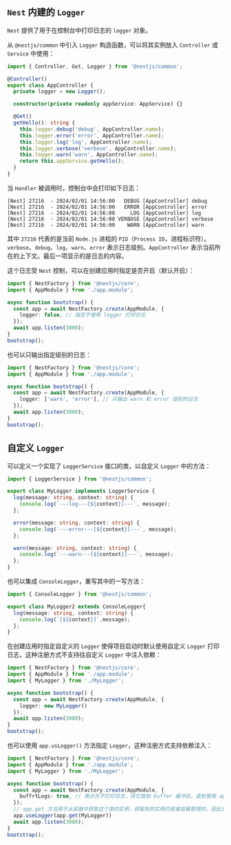 ## `Nest` 内建的 `Logger`

`Nest` 提供了用于在控制台中打印日志的 `logger` 对象。

从 `@nestjs/common` 中引入 `Logger` 构造函数，可以将其实例放入 `Controller` 或 `Service` 中使用：

~~~typescript
import { Controller, Get, Logger } from '@nestjs/common';

@Controller()
export class AppController {
  private logger = new Logger();

  constructor(private readonly appService: AppService) {}

  @Get()
  getHello(): string {
    this.logger.debug('debug', AppController.name);
    this.logger.error('error', AppController.name);
    this.logger.log('log', AppController.name);
    this.logger.verbose('verbose', AppController.name);
    this.logger.warn('warn', AppController.name);
    return this.appService.getHello();
  }
}
~~~

当 `Handler` 被调用时，控制台中会打印如下日志：

~~~
[Nest] 27216  - 2024/02/01 14:56:00   DEBUG [AppController] debug
[Nest] 27216  - 2024/02/01 14:56:00   ERROR [AppController] error
[Nest] 27216  - 2024/02/01 14:56:00     LOG [AppController] log
[Nest] 27216  - 2024/02/01 14:56:00 VERBOSE [AppController] verbose
[Nest] 27216  - 2024/02/01 14:56:00    WARN [AppController] warn
~~~

其中 `27216` 代表的是当前 `Node.js` 进程的 `PID`（`Process ID`，进程标识符）。`verbose`、`debug`、`log`、`warn`、`error` 表示日志级别。`AppController` 表示当前所在的上下文。最后一项显示的是日志的内容。

这个日志受 `Nest` 控制，可以在创建应用时指定是否开启（默认开启）：

~~~typescript
import { NestFactory } from '@nestjs/core';
import { AppModule } from './app.module';

async function bootstrap() {
  const app = await NestFactory.create(AppModule, {
    logger: false, // 指定不使用 logger 打印日志
  });
  await app.listen(3000);
}
bootstrap();
~~~

也可以只输出指定级别的日志：

~~~typescript
import { NestFactory } from '@nestjs/core';
import { AppModule } from './app.module';

async function bootstrap() {
  const app = await NestFactory.create(AppModule, {
    logger: ['warn', 'error'], // 只输出 warn 和 error 级别的日志
  });
  await app.listen(3000);
}
bootstrap();
~~~

## 自定义 `Logger`

可以定义一个实现了 `LoggerService` 接口的类，以自定义 `Logger` 中的方法：

~~~typescript
import { LoggerService } from '@nestjs/common';

export class MyLogger implements LoggerService {
  log(message: string, context: string) {
    console.log(`---log---[${context}]---`, message);
  };

  error(message: string, context: string) {
    console.log(`---error---[${context}]---`, message);
  };

  warn(message: string, context: string) {
    console.log(`---warn---[${context}]---`, message);
  };
}
~~~

也可以集成 `ConsoleLogger`，重写其中的一写方法：

~~~typescript
import { ConsoleLogger } from '@nestjs/common';

export class MyLogger2 extends ConsoleLogger{
  log(message: string, context: string) {
    console.log(`[${context}]`,message);
  };
}
~~~

在创建应用时指定自定义的 `Logger` 使得项目启动时默认使用自定义 `Logger` 打印日志，这种注册方式不支持往自定义 `Logger` 中注入依赖：

~~~typescript
import { NestFactory } from '@nestjs/core';
import { AppModule } from './app.module';
import { MyLogger } from './MyLogger';

async function bootstrap() {
  const app = await NestFactory.create(AppModule, {
    logger: new MyLogger()
  });
  await app.listen(3000);
}
bootstrap();
~~~

也可以使用 `app.usLogger()` 方法指定 `Logger`，这种注册方式支持依赖注入：

~~~typescript
import { NestFactory } from '@nestjs/core';
import { AppModule } from './app.module';
import { MyLogger } from './MyLogger';

async function bootstrap() {
  const app = await NestFactory.create(AppModule, {
    buffrtLogs: true, // 表示先不打印日志，将它放到 buffer 缓冲区，直到使用 app.useLogger 指定了 Logger 并初始化完毕后再打印
  });
  // app.get 方法用于从容器中获取这个类的实例，获取到的实例仍是被容器管理的，因此支持依赖注入
  app.useLogger(app.get(MyLogger))
  await app.listen(3000);
}
bootstrap();
~~~

